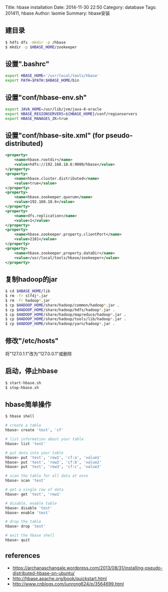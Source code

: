 Title: hbase installation
Date: 2014-11-30 22:50
Category: database
Tags: 201411, hbase
Author: laomie
Summary: hbase安装

建目录
---------------------------------
```bash
$ hdfs dfs -mkdir -p /hbase
$ mkdir -p $HBASE_HOME/zookeeper
```

设置".bashrc"
------------------------
```bash
export HBASE_HOME='/usr/local/tools/hbase'
export PATH=$PATH:$HBASE_HOME/bin
```

设置"conf/hbase-env.sh"
------------------------
```bash
export JAVA_HOME=/usr/lib/jvm/java-8-oracle
export HBASE_REGIONSERVERS=${HBASE_HOME}/conf/regionservers
export HBASE_MANAGES_ZK=true
```

设置"conf/hbase-site.xml" (for pseudo-distributed)
--------------------------------
```xml
<property>
    <name>hbase.rootdir</name>
    <value>hdfs://192.168.18.6:9000/hbase</value>
</property>
<property>
    <name>hbase.cluster.distributed</name>
    <value>true</value>
</property>
<property>
    <name>hbase.zookeeper.quorum</name>
    <value>192.168.18.6</value>
</property>
<property>
    <name>dfs.replication</name>
    <value>1</value>
</property>
<property>
    <name>hbase.zookeeper.property.clientPort</name>
    <value>2181</value>
</property>
<property>
    <name>hbase.zookeeper.property.dataDir</name>
    <value>/usr/local/tools/hbase/zookeeper</value>
</property>
```

复制hadoop的jar
-----------------------
```bash
$ cd $HBASE_HOME/lib
$ rm -fr slf4j*.jar
$ rm -fr hadoop*.jar
$ cp $HADOOP_HOME/share/hadoop/common/hadoop*.jar .
$ cp $HADOOP_HOME/share/hadoop/hdfs/hadoop*.jar .
$ cp $HADOOP_HOME/share/hadoop/mapreduce/hadoop*.jar .
$ cp $HADOOP_HOME/share/hadoop/tools/lib/hadoop*.jar .
$ cp $HADOOP_HOME/share/hadoop/yarn/hadoop*.jar .
```

修改"/etc/hosts"
------------------------
将"127.0.1.1"改为"127.0.0.1"或删除

启动，停止hbase
---------------------
```bash
$ start-hbase.sh
$ stop-hbase.sh
```

hbase简单操作
-----------------------
```bash
$ hbase shell

# create a table
hbase> create 'test', 'cf'

# list information about your table
hbase> list 'test'

# put data into your table
hbase> put 'test', 'row1', 'cf:a', 'value1'
hbase> put 'test', 'row2', 'cf:b', 'value2'
hbase> put 'test', 'row3', 'cf:c', 'value3'

# scan the table for all data at once
hbase> scan 'test'

# get a single row of data
hbase> get 'test', 'row1'

# disable, enable table
hbase> disable 'test'
hbase> enable 'test'

# drop the table
hbase> drop 'test'

# exit the hbase shell
hbase> quit
```

references
------------------------
* <https://archanaschangale.wordpress.com/2013/08/31/installing-pseudo-distributed-hbase-on-ubuntu/>
* <http://hbase.apache.org/book/quickstart.html>
* <http://www.cnblogs.com/junrong624/p/3564699.html>

